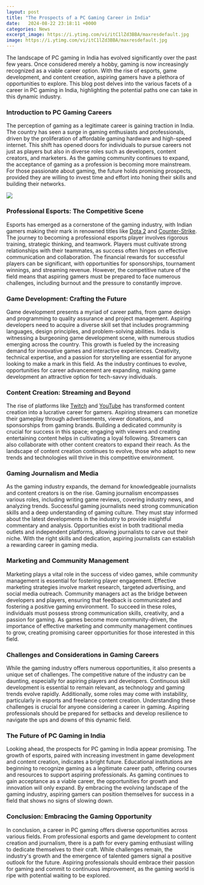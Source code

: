 ```yaml
---
layout: post
title: "The Prospects of a PC Gaming Career in India"
date:   2024-08-22 23:18:11 +0000
categories: News
excerpt_image: https://i.ytimg.com/vi/itC1lZd3BBA/maxresdefault.jpg
image: https://i.ytimg.com/vi/itC1lZd3BBA/maxresdefault.jpg
---
```


The landscape of PC gaming in India has evolved significantly over the past few years. Once considered merely a hobby, gaming is now increasingly recognized as a viable career option. With the rise of esports, game development, and content creation, aspiring gamers have a plethora of opportunities to explore. This blog post delves into the various facets of a career in PC gaming in India, highlighting the potential paths one can take in this dynamic industry.
### Introduction to PC Gaming Careers
The perception of gaming as a legitimate career is gaining traction in India. The country has seen a surge in gaming enthusiasts and professionals, driven by the proliferation of affordable gaming hardware and high-speed internet. This shift has opened doors for individuals to pursue careers not just as players but also in diverse roles such as developers, content creators, and marketers. As the gaming community continues to expand, the acceptance of gaming as a profession is becoming more mainstream. For those passionate about gaming, the future holds promising prospects, provided they are willing to invest time and effort into honing their skills and building their networks.

![](https://i.ytimg.com/vi/itC1lZd3BBA/maxresdefault.jpg)
### Professional Esports: The Competitive Scene
Esports has emerged as a cornerstone of the gaming industry, with Indian gamers making their mark in renowned titles like [Dota 2](https://more.io.vn/en/Dota_2) and [Counter-Strike](https://more.io.vn/en/Counter-Strike). The journey to becoming a professional esports player involves rigorous training, strategic thinking, and teamwork. Players must cultivate strong relationships with their teammates, as success often hinges on effective communication and collaboration. The financial rewards for successful players can be significant, with opportunities for sponsorships, tournament winnings, and streaming revenue. However, the competitive nature of the field means that aspiring gamers must be prepared to face numerous challenges, including burnout and the pressure to constantly improve.
### Game Development: Crafting the Future
Game development presents a myriad of career paths, from game design and programming to quality assurance and project management. Aspiring developers need to acquire a diverse skill set that includes programming languages, design principles, and problem-solving abilities. India is witnessing a burgeoning game development scene, with numerous studios emerging across the country. This growth is fueled by the increasing demand for innovative games and interactive experiences. Creativity, technical expertise, and a passion for storytelling are essential for anyone looking to make a mark in this field. As the industry continues to evolve, opportunities for career advancement are expanding, making game development an attractive option for tech-savvy individuals.
### Content Creation: Streaming and Beyond
The rise of platforms like [Twitch](https://more.io.vn/en/Twitch_(service)) and [YouTube](https://more.io.vn/en/YouTube) has transformed content creation into a lucrative career for gamers. Aspiring streamers can monetize their gameplay through advertisements, viewer donations, and sponsorships from gaming brands. Building a dedicated community is crucial for success in this space; engaging with viewers and creating entertaining content helps in cultivating a loyal following. Streamers can also collaborate with other content creators to expand their reach. As the landscape of content creation continues to evolve, those who adapt to new trends and technologies will thrive in this competitive environment.
### Gaming Journalism and Media
As the gaming industry expands, the demand for knowledgeable journalists and content creators is on the rise. Gaming journalism encompasses various roles, including writing game reviews, covering industry news, and analyzing trends. Successful gaming journalists need strong communication skills and a deep understanding of gaming culture. They must stay informed about the latest developments in the industry to provide insightful commentary and analysis. Opportunities exist in both traditional media outlets and independent platforms, allowing journalists to carve out their niche. With the right skills and dedication, aspiring journalists can establish a rewarding career in gaming media.
### Marketing and Community Management
Marketing plays a vital role in the success of video games, while community management is essential for fostering player engagement. Effective marketing strategies involve market research, targeted advertising, and social media outreach. Community managers act as the bridge between developers and players, ensuring that feedback is communicated and fostering a positive gaming environment. To succeed in these roles, individuals must possess strong communication skills, creativity, and a passion for gaming. As games become more community-driven, the importance of effective marketing and community management continues to grow, creating promising career opportunities for those interested in this field.
### Challenges and Considerations in Gaming Careers
While the gaming industry offers numerous opportunities, it also presents a unique set of challenges. The competitive nature of the industry can be daunting, especially for aspiring players and developers. Continuous skill development is essential to remain relevant, as technology and gaming trends evolve rapidly. Additionally, some roles may come with instability, particularly in esports and freelance content creation. Understanding these challenges is crucial for anyone considering a career in gaming. Aspiring professionals should be prepared for setbacks and develop resilience to navigate the ups and downs of this dynamic field.
### The Future of PC Gaming in India
Looking ahead, the prospects for PC gaming in India appear promising. The growth of esports, paired with increasing investment in game development and content creation, indicates a bright future. Educational institutions are beginning to recognize gaming as a legitimate career path, offering courses and resources to support aspiring professionals. As gaming continues to gain acceptance as a viable career, the opportunities for growth and innovation will only expand. By embracing the evolving landscape of the gaming industry, aspiring gamers can position themselves for success in a field that shows no signs of slowing down.
### Conclusion: Embracing the Gaming Opportunity
In conclusion, a career in PC gaming offers diverse opportunities across various fields. From professional esports and game development to content creation and journalism, there is a path for every gaming enthusiast willing to dedicate themselves to their craft. While challenges remain, the industry's growth and the emergence of talented gamers signal a positive outlook for the future. Aspiring professionals should embrace their passion for gaming and commit to continuous improvement, as the gaming world is ripe with potential waiting to be explored.